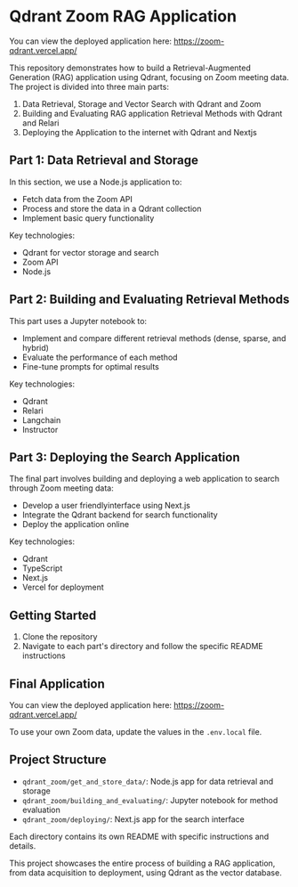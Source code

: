 # Qdrant Zoom RAG Application
You can view the deployed application here: https://zoom-qdrant.vercel.app/

This repository demonstrates how to build a Retrieval-Augmented Generation (RAG) application using Qdrant, focusing on Zoom meeting data. The project is divided into three main parts:

1. Data Retrieval, Storage and Vector Search with Qdrant and Zoom
2. Building and Evaluating RAG application Retrieval Methods with Qdrant and Relari
3. Deploying the Application to the internet with Qdrant and Nextjs

## Part 1: Data Retrieval and Storage

In this section, we use a Node.js application to:
- Fetch data from the Zoom API
- Process and store the data in a Qdrant collection
- Implement basic query functionality

Key technologies:
- Qdrant for vector storage and search
- Zoom API
- Node.js

## Part 2: Building and Evaluating Retrieval Methods

This part uses a Jupyter notebook to:
- Implement and compare different retrieval methods (dense, sparse, and hybrid)
- Evaluate the performance of each method
- Fine-tune prompts for optimal results

Key technologies:
- Qdrant
- Relari
- Langchain
- Instructor

## Part 3: Deploying the Search Application

The final part involves building and deploying a web application to search through Zoom meeting data:
- Develop a user friendlyinterface using Next.js
- Integrate the Qdrant backend for search functionality
- Deploy the application online

Key technologies:
- Qdrant
- TypeScript
- Next.js
- Vercel for deployment

## Getting Started

1. Clone the repository
2. Navigate to each part's directory and follow the specific README instructions

## Final Application

You can view the deployed application here: https://zoom-qdrant.vercel.app/

To use your own Zoom data, update the values in the `.env.local` file.

## Project Structure

- `qdrant_zoom/get_and_store_data/`: Node.js app for data retrieval and storage
- `qdrant_zoom/building_and_evaluating/`: Jupyter notebook for method evaluation
- `qdrant_zoom/deploying/`: Next.js app for the search interface

Each directory contains its own README with specific instructions and details.


This project showcases the entire process of building a RAG application, from data acquisition to deployment, using Qdrant as the vector database.